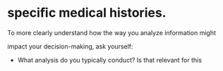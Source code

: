 # speciﬁc medical histories.

To more clearly understand how the way you analyze information might

impact your decision-making, ask yourself:

- What analysis do you typically conduct? Is that relevant for this
